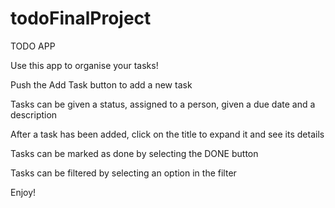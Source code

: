# todoFinalProject

TODO APP

Use this app to organise your tasks!

Push the Add Task button to add a new task

Tasks can be given a status, assigned to a person, given a due date and a description

After a task has been added, click on the title to expand it and see its details

Tasks can be marked as done by selecting the DONE button

Tasks can be filtered by selecting an option in the filter

Enjoy!
